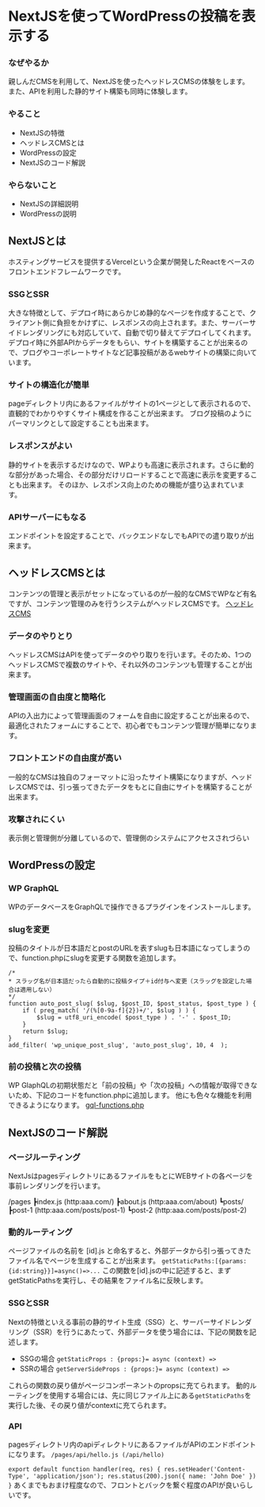 # NextJSを使ってWordPressの投稿を表示する
### なぜやるか
親しんだCMSを利用して、NextJSを使ったヘッドレスCMSの体験をします。
また、APIを利用した静的サイト構築も同時に体験します。

### やること
* NextJSの特徴
* ヘッドレスCMSとは
* WordPressの設定
* NextJSのコード解説

### やらないこと
* NextJSの詳細説明
* WordPressの説明

## NextJSとは
ホスティングサービスを提供するVercelという企業が開発したReactをベースのフロントエンドフレームワークです。

### SSGとSSR
大きな特徴として、デプロイ時にあらかじめ静的なページを作成することで、クライアント側に負担をかけずに、レスポンスの向上されます。また、サーバーサイドレンダリングにも対応していて、自動で切り替えてデプロイしてくれます。
デプロイ時に外部APIからデータをもらい、サイトを構築することが出来るので、ブログやコーポレートサイトなど記事投稿があるwebサイトの構築に向いています。

### サイトの構造化が簡単
pageディレクトリ内にあるファイルがサイトの1ページとして表示されるので、直観的でわかりやすくサイト構成を作ることが出来ます。
ブログ投稿のようにパーマリンクとして設定することも出来ます。

### レスポンスがよい
静的サイトを表示するだけなので、WPよりも高速に表示されます。さらに動的な部分があった場合、その部分だけリロードすることで高速に表示を変更することも出来ます。
そのほか、レスポンス向上のための機能が盛り込まれています。

### APIサーバーにもなる
エンドポイントを設定することで、バックエンドなしでもAPIでの遣り取りが出来ます。


## ヘッドレスCMSとは
コンテンツの管理と表示がセットになっているのが一般的なCMSでWPなど有名ですが、コンテンツ管理のみを行うシステムがヘッドレスCMSです。
[ヘッドレスCMS](https://images.blog.microcms.io/assets/f5d83e38f9374219900ef1b0cc4d85cd/400b0df2bec24bbd97510e80ec1e2bd1/%E3%82%B9%E3%82%AF%E3%83%AA%E3%83%BC%E3%83%B3%E3%82%B7%E3%83%A7%E3%83%83%E3%83%88%202021-04-30%2015.27.01.png)

### データのやりとり
ヘッドレスCMSはAPIを使ってデータのやり取りを行います。そのため、1つのヘッドレスCMSで複数のサイトや、それ以外のコンテンツも管理することが出来ます。

### 管理画面の自由度と簡略化
APIの入出力によって管理画面のフォームを自由に設定することが出来るので、最適化されたフォームにすることで、初心者でもコンテンツ管理が簡単になります。

### フロントエンドの自由度が高い
一般的なCMSは独自のフォーマットに沿ったサイト構築になりますが、ヘッドレスCMSでは、引っ張ってきたデータをもとに自由にサイトを構築することが出来ます。

### 攻撃されにくい
表示側と管理側が分離しているので、管理側のシステムにアクセスされづらい


## WordPressの設定
### WP GraphQL
WPのデータベースをGraphQLで操作できるプラグインをインストールします。

### slugを変更
投稿のタイトルが日本語だとpostのURLを表すslugも日本語になってしまうので、function.phpにslugを変更する関数を追加します。
```
/*
* スラッグ名が日本語だったら自動的に投稿タイプ＋id付与へ変更（スラッグを設定した場合は適用しない）
*/
function auto_post_slug( $slug, $post_ID, $post_status, $post_type ) {
    if ( preg_match( '/(%[0-9a-f]{2})+/', $slug ) ) {
        $slug = utf8_uri_encode( $post_type ) . '-' . $post_ID;
    }
    return $slug;
}
add_filter( 'wp_unique_post_slug', 'auto_post_slug', 10, 4  );
```
### 前の投稿と次の投稿
WP GlaphQLの初期状態だと「前の投稿」や「次の投稿」への情報が取得できないため、下記のコードをfunction.phpに追加します。
他にも色々な機能を利用できるようになります。
[gql-functions.php ](https://github.com/funkhaus/fuxt-backend/blob/master/functions/gql-functions.php#L32-L146)


## NextJSのコード解説
### ページルーティング
NextJsはpagesディレクトリにあるファイルをもとにWEBサイトの各ページを事前レンダリングを行います。

/pages
 ┣index.js  (http:aaa.com/)
 ┣about.js  (http:aaa.com/about)
 ┗posts/
    ┣post-1 (http:aaa.com/posts/post-1)
    ┗post-2 (http:aaa.com/posts/post-2)

### 動的ルーティング
ページファイルの名前を
[id].js
と命名すると、外部データから引っ張ってきたファイル名でページを生成することが出来ます。
`getStaticPaths:[{params:{id:string}}]=async()=>...`
この関数を[id].jsの中に記述すると、まずgetStaticPathsを実行し、その結果をファイル名に反映します。

### SSGとSSR
Nextの特徴といえる事前の静的サイト生成（SSG）と、サーバーサイドレンダリング（SSR）を行うにあたって、外部データを使う場合には、下記の関数を記述します。
* SSGの場合
`getStaticProps : {props:}= async (context) => `
* SSRの場合
`getServerSideProps : {props:}= async (context) => `

これらの関数の戻り値がページコンポーネントのpropsに充てられます。
動的ルーティングを使用する場合には、先に同じファイル上にある`getStaticPaths`を実行した後、その戻り値がcontextに充てられます。

### API
pagesディレクトリ内のapiディレクトリにあるファイルがAPIのエンドポイントになります。
`/pages/api/hello.js (/api/hello)`

`export default function handler(req, res) {
  res.setHeader('Content-Type', 'application/json');
  res.status(200).json({ name: 'John Doe' })
}`
あくまでもおまけ程度なので、フロントとバックを繋ぐ程度のAPIが良いらしいです。


